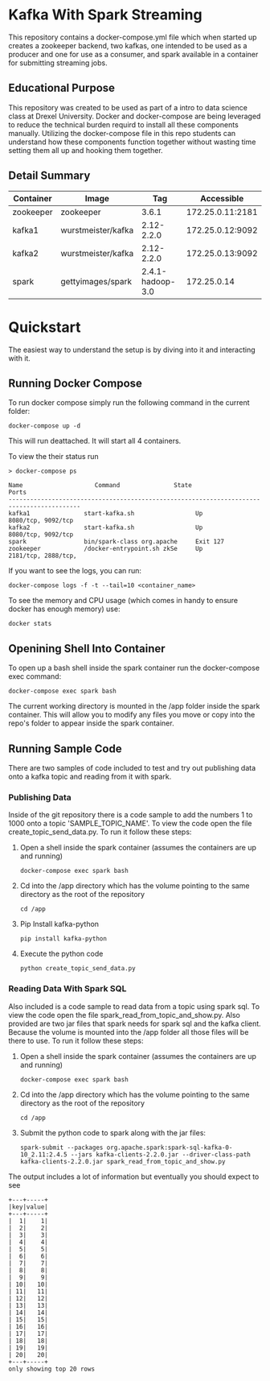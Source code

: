 # Kafka With Spark Streaming

This repository contains a docker-compose.yml file which when started up creates a zookeeper backend, two kafkas, one intended to be used as a producer and one for use as a consumer, and spark available in a container for submitting streaming jobs.

## Educational Purpose

This repository was created to be used as part of a intro to data science class at Drexel University. Docker and docker-compose are being leveraged to reduce the technical burden requird to install all these components manually. Utilizing the docker-compose file in this repo students can understand how these components function together without wasting time setting them all up and hooking them together.

## Detail Summary

| Container | Image | Tag | Accessible |
|-|-|-|-|
| zookeeper | zookeeper | 3.6.1 | 172.25.0.11:2181 |
| kafka1 | wurstmeister/kafka | 2.12-2.2.0 | 172.25.0.12:9092 |
| kafka2 | wurstmeister/kafka | 2.12-2.2.0 | 172.25.0.13:9092 |
| spark | gettyimages/spark | 2.4.1-hadoop-3.0 | 172.25.0.14 |

# Quickstart

The easiest way to understand the setup is by diving into it and interacting with it.

## Running Docker Compose

To run docker compose simply run the following command in the current folder:

```
docker-compose up -d
```

This will run deattached. It will start all 4 containers.

To view the their status run

```
> docker-compose ps

Name                    Command               State                Ports
------------------------------------------------------------------------------------------
kafka1               start-kafka.sh                 Up         8080/tcp, 9092/tcp
kafka2               start-kafka.sh                 Up         8080/tcp, 9092/tcp
spark                bin/spark-class org.apache     Exit 127
zookeeper            /docker-entrypoint.sh zkSe     Up         2181/tcp, 2888/tcp,
```

If you want to see the logs, you can run:

```
docker-compose logs -f -t --tail=10 <container_name>
```

To see the memory and CPU usage (which comes in handy to ensure docker has enough memory) use:

```
docker stats
```

## Openining Shell Into Container

To open up a bash shell inside the spark container run the docker-compose exec command:

```
docker-compose exec spark bash
```

The current working directory is mounted in the /app folder inside the spark container. This will allow you to modify any files you move or copy into the repo's folder to appear inside the spark container.

## Running Sample Code

There are two samples of code included to test and try out publishing data onto a kafka topic and reading from it with spark.

### Publishing Data

Inside of the git repository there is a code sample to add the numbers 1 to 1000 onto a topic 'SAMPLE_TOPIC_NAME'. To view the code open the file create_topic_send_data.py. To run it follow these steps:

1. Open a shell inside the spark container (assumes the containers are up and running)
    ```
    docker-compose exec spark bash
    ```
1. Cd into the /app directory which has the volume pointing to the same directory as the root of the repository
    ```
    cd /app
    ```
1. Pip Install kafka-python
    ```
    pip install kafka-python
    ```
1. Execute the python code
    ```
    python create_topic_send_data.py
    ```

### Reading Data With Spark SQL

Also included is a code sample to read data from a topic using spark sql. To view the code open the file spark_read_from_topic_and_show.py. Also provided are two jar files that spark needs for spark sql and the kafka client. Because the volume is mounted into the /app folder all those files will be there to use. To run it follow these steps:

1. Open a shell inside the spark container (assumes the containers are up and running)
    ```
    docker-compose exec spark bash
    ```
1. Cd into the /app directory which has the volume pointing to the same directory as the root of the repository
    ```
    cd /app
    ```
1. Submit the python code to spark along with the jar files:
    ```
    spark-submit --packages org.apache.spark:spark-sql-kafka-0-10_2.11:2.4.5 --jars kafka-clients-2.2.0.jar --driver-class-path kafka-clients-2.2.0.jar spark_read_from_topic_and_show.py
    ```

The output includes a lot of information but eventually you should expect to see

```
+---+-----+
|key|value|
+---+-----+
|  1|    1|
|  2|    2|
|  3|    3|
|  4|    4|
|  5|    5|
|  6|    6|
|  7|    7|
|  8|    8|
|  9|    9|
| 10|   10|
| 11|   11|
| 12|   12|
| 13|   13|
| 14|   14|
| 15|   15|
| 16|   16|
| 17|   17|
| 18|   18|
| 19|   19|
| 20|   20|
+---+-----+
only showing top 20 rows
```
